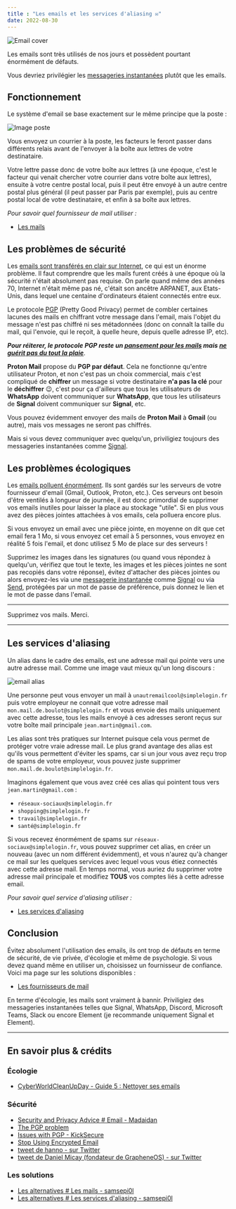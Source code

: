 ```yaml
---
title : "Les emails et les services d'aliasing ✉️"
date: 2022-08-30
---
```


![Email cover](/emails/mail-cover.jpg)

Les emails sont très utilisés de nos jours et possèdent pourtant énormément de défauts.

Vous devriez privilégier les [messageries instantanées](/basiques/instant-messengers) plutôt que les emails.

## Fonctionnement

Le système d'email se base exactement sur le même principe que la poste :

![Image poste](/instant-messengers/mail-exemple.png#center)

Vous envoyez un courrier à la poste, les facteurs le feront passer dans différents relais avant de l'envoyer à la boîte aux lettres de votre destinataire.

Votre lettre passe donc de votre boîte aux lettres (à une époque, c'est le facteur qui venait chercher votre courrier dans votre boîte aux lettres), ensuite à votre centre postal local, puis il peut être envoyé à un autre centre postal plus général (il peut passer par Paris par exemple), puis au centre postal local de votre destinataire, et enfin à sa boîte aux lettres.

*Pour savoir quel fournisseur de mail utiliser :*

- [Les mails](/alternatives/providers/#les-mails)


## Les problèmes de sécurité

Les [emails sont transférés en clair sur Internet](https://latacora.micro.blog/2020/02/19/stop-using-encrypted.html), ce qui est un énorme problème. Il faut comprendre que les mails furent créés à une époque où la sécurité n'était absolument pas requise. On parle quand même des années 70, Internet n'était même pas né, c'était son ancêtre ARPANET, aux Etats-Unis, dans lequel une centaine d'ordinateurs étaient connectés entre eux.

Le protocole [PGP](https://fr.wikipedia.org/wiki/Pretty_Good_Privacy) (Pretty Good Privacy) permet de combler certaines lacunes des mails en chiffrant votre message dans l'email, mais l'objet du message n'est pas chiffré ni ses métadonnées (donc on connaît la taille du mail, qui l'envoie, qui le reçoit, à quelle heure, depuis quelle adresse IP, etc).

***Pour réiterer, le protocole PGP reste un [pansement pour les mails](https://twitter.com/DanielMicay/status/1145264664315604992) mais [ne guérit pas du tout la plaie](https://latacora.micro.blog/2019/07/16/the-pgp-problem.html)***.

**Proton Mail** propose du **PGP par défaut**. Cela ne fonctionne qu'entre utilisateur Proton, et non c'est pas un choix commercial, mais c'est compliqué de **chiffrer** un message si votre destinataire **n'a pas la clé** pour le **déchiffrer** 😉️, c'est pour ça d'ailleurs que tous les utilisateurs de **WhatsApp** doivent communiquer sur **WhatsApp**, que tous les utilisateurs de **Signal** doivent communiquer sur **Signal**, etc.

Vous pouvez évidemment envoyer des mails de **Proton Mail** à **Gmail** (ou autre), mais vos messages ne seront pas chiffrés.

Mais si vous devez communiquer avec quelqu'un, priviligiez toujours des messageries instantanées comme [Signal](/basiques/instant-messengers/#signal).

## Les problèmes écologiques

Les [emails polluent énormément](https://cyberworldcleanupday.fr/wp-content/uploads/2022/03/CWCUD-2022-Guide-5-Nettoyer-ses-e-mails-1.pdf). Ils sont gardés sur les serveurs de votre fournisseur d'email (Gmail, Outlook, Proton, etc.). Ces serveurs ont besoin d'être ventilés à longueur de journée, il est donc primordial de supprimer vos emails inutiles pour laisser la place au stockage "utile". Si en plus vous avez des pièces jointes attachées à vos emails, cela polluera encore plus.

Si vous envoyez un email avec une pièce jointe, en moyenne on dit que cet email fera 1 Mo, si vous envoyez cet email à 5 personnes, vous envoyez en réalité 5 fois l'email, et donc utilisez 5 Mo de place sur des serveurs !

Supprimez les images dans les signatures (ou quand vous répondez à quelqu'un, vérifiez que tout le texte, les images et les pièces jointes ne sont pas recopiés dans votre réponse), évitez d'attacher des pièces jointes ou alors envoyez-les via une [messagerie instantanée](/basiques/instant-messengers) comme [Signal](/basiques/instant-messengers/#signal) ou via [Send](https://send.vis.ee/), protégées par un mot de passe de préférence, puis donnez le lien et le mot de passe dans l'email.

---

Supprimez vos mails. Merci.

---

## Les services d'aliasing

Un alias dans le cadre des emails, est une adresse mail qui pointe vers une autre adresse mail. Comme une image vaut mieux qu'un long discours :

![email alias](/emails/mail-alias.png#center)

Une personne peut vous envoyer un mail à `unautremailcool@simplelogin.fr` puis votre employeur ne connait que votre adresse mail `mon.mail.de.boulot@simplelogin.fr` et vous envoie des mails uniquement avec cette adresse, tous les mails envoyé à ces adresses seront reçus sur votre boîte mail principale `jean.martin@gmail.com`.

Les alias sont très pratiques sur Internet puisque cela vous permet de protéger votre vraie adresse mail. Le plus grand avantage des alias est qu'ils vous permettent d'éviter les spams, car si un jour vous avez reçu trop de spams de votre employeur, vous pouvez juste supprimer `mon.mail.de.boulot@simplelogin.fr`.

Imaginons également que vous avez créé ces alias qui pointent tous vers `jean.martin@gmail.com` : 

- `réseaux-sociaux@simplelogin.fr`
- `shopping@simplelogin.fr`
- `travail@simplelogin.fr`
- `santé@simplelogin.fr`

Si vous recevez énormément de spams sur `réseaux-sociaux@simplelogin.fr`, vous pouvez supprimer cet alias, en créer un nouveau (avec un nom différent évidemment), et vous n'aurez qu'à changer ce mail sur les quelques services avec lequel vous vous étiez connectés avec cette adresse mail.
En temps normal, vous auriez du supprimer votre adresse mail principale et modifiez **TOUS** vos comptes liés à cette adresse email.

*Pour savoir quel service d'aliasing utiliser :*

- [Les services d'aliasing](/alternatives/providers/#les-services-daliasing)

## Conclusion

Évitez absolument l'utilisation des emails, ils ont trop de défauts en terme de sécurité, de vie privée, d'écologie et même de psychologie. Si vous devez quand même en utiliser un, choisissez un fournisseur de confiance. Voici ma page sur les solutions disponibles :

- [Les fournisseurs de mail](/alternatives/providers/#les-mails)

En terme d'écologie, les mails sont vraiment à bannir. Priviligiez des messageries instantanées telles que Signal, WhatsApp, Discord, Microsoft Teams, Slack ou encore Element (je recommande uniquement Signal et Element).

---

## En savoir plus & crédits

### Écologie

- [CyberWorldCleanUpDay - Guide 5 : Nettoyer ses emails](https://cyberworldcleanupday.fr/wp-content/uploads/2022/03/CWCUD-2022-Guide-5-Nettoyer-ses-e-mails-1.pdf)

### Sécurité

- [Security and Privacy Advice # Email - Madaidan](https://madaidans-insecurities.github.io/security-privacy-advice.html#email)
- [The PGP problem](https://latacora.micro.blog/2019/07/16/the-pgp-problem.html)
- [Issues with PGP - KickSecure](https://www.kicksecure.com/wiki/OpenPGP#Issues_with_PGP)
- [Stop Using Encrypted Email](https://latacora.singles/2020/02/19/stop-using-encrypted.html)
- [tweet de hanno - sur Twitter](https://twitter.com/hanno/status/1145597144373575680)
- [tweet de Daniel Micay (fondateur de GrapheneOS) - sur Twitter](https://twitter.com/DanielMicay/status/1145264664315604992)

### Les solutions

- [Les alternatives # Les mails - samsepi0l](/alternatives/providers#les-mails)
- [Les alternatives # Les services d'aliasing - samsepi0l](/alternatives/providers#les-services-daliasing)